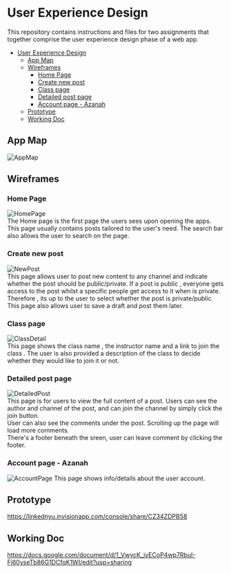 # User Experience Design

This repository contains instructions and files for two assignments that together comprise the user experience design phase of a web app.

- [User Experience Design](#user-experience-design)
  - [App Map](#app-map)
  - [Wireframes](#wireframes)
    - [Home Page](#home-page)
    - [Create new post](#create-new-post)
    - [Class page](#class-page)
    - [Detailed post page](#detailed-post-page)
    - [Account page - Azanah](#account-page---azanah)
  - [Prototype](#prototype)
  - [Working Doc](#working-doc)

## App Map
 ![AppMap](ux-design/images/AppMap.png)

## Wireframes
### Home Page 
![HomePage](ux-design/images/Home_Page.png)  
The Home page is the first page the users sees upon opening the apps. This page usually contains posts tailored to the user's need. The search bar also allows the user to search on the page.
### Create new post 
![NewPost](ux-design/images/New_Post.png)  
This page allows user to post new content to any channel and indicate whether the post should be public/private. If a post is public , everyone gets access to the post whilst a specific people get access to it when is private. Therefore , its up to the user to select whether the post is private/public. This page also allows user to save a draft and post them later.
### Class page 
![ClassDetail](ux-design/images/Class_Detail.png)  
This page shows the class name , the instructor name and a link to join the class . The user is also provided a description of the class to decide whether they would like to join it or not.
### Detailed post page
![DetailedPost](ux-design/images/DetailedPost.png)   
This page is for users to view the full content of a post. Users can see the author and channel of the post, and can join the channel by simply click the join button.     
User can also see the comments under the post. Scrolling up the page will load more comments.       
There's a footer beneath the sreen, user can leave comment by clicking the footer. 
### Account page - Azanah
![AccountPage](ux-design/images/Class_Detail.png)
This page shows info/details about the user account.
## Prototype
https://linkednyu.invisionapp.com/console/share/CZ34ZDPB58

## Working Doc
https://docs.google.com/document/d/1_VwycK_ivECoP4wp7RbuI-Fj60yseTb86G1DCfqK1WI/edit?usp=sharing


